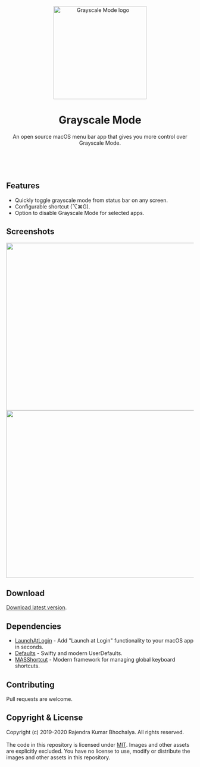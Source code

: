 <div align="center">
  <img src="GrayscaleMode/Assets.xcassets/AppIcon.appiconset/Logo Circles_512pt@1x.png" alt="Grayscale Mode logo" width="250">
  <h1>Grayscale Mode</h1>
  <p>An open source macOS menu bar app that gives you more control over Grayscale Mode.</p>
</div>

<br>
<br>
<br>

## Features
- Quickly toggle grayscale mode from status bar on any screen.
- Configurable shortcut (⌥⌘G).
- Option to disable Grayscale Mode for selected apps.

## Screenshots
<img src="screenshot-1.jpg" width="720" height="450">
<img src="screenshot-2.jpg" width="720" height="450">

## Download
[Download latest version](https://github.com/rkbhochalya/grayscale-mode/releases).

## Dependencies
- [LaunchAtLogin](https://github.com/sindresorhus/LaunchAtLogin/) - Add "Launch at Login" functionality to your macOS app in seconds.
- [Defaults](https://github.com/sindresorhus/Defaults/) - Swifty and modern UserDefaults.
- [MASShortcut](https://github.com/shpakovski/MASShortcut/) - Modern framework for managing global keyboard shortcuts.

## Contributing
Pull requests are welcome.

## Copyright & License
Copyright (c) 2019-2020 Rajendra Kumar Bhochalya. All rights reserved.\
\
The code in this repository is licensed under [MIT](LICENSE). Images and other assets are explicitly excluded. You have no license to use, modify or distribute the images and other assets in this repository.
